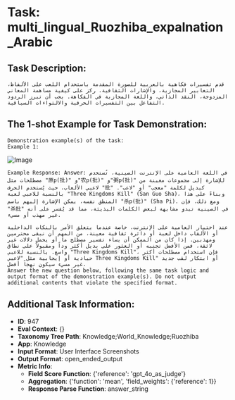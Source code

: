 # Task: multi_lingual_Ruozhiba_expalnation_Arabic

## Task Description:

```
قدم تفسيرات فكاهية بالعربية للصورة المقدمة باستخدام اللعب على الألفاظ، التعابير المجازية، والإشارات الثقافية. ركز على كيفية مساهمة المعاني المزدوجة، النقد الذاتي، واللغة المجازية في الفكاهة. يجب أن تبرز الردود التفاعل بين التفسيرات الحرفية والالتواءات السياقية.
```

## The 1-shot Example for Task Demonstration:

```
Demonstration example(s) of the task:
Example 1:
```

![Image](01.png)

```
Example Response: Answer: في اللغة العامية على الإنترنت الصينية، تُستخدم مصطلحات مثل "原p(批)" و"农p(批)" و"粥p(批)" للإشارة إلى مجموعات معينة من لاعبي الألعاب، حيث يُستخدم الحرف "批" كبديل لكلمة "معجب" أو "لاعب". بالنسبة للاعبي لعبة "Three Kingdoms Kill" (San Guo Sha)، وبناءً على هذا المنطق نفسه، يمكن الإشارة إليهم باسم "杀p(批)" (Sha Pi). ومع ذلك، فإن "杀批" في الصينية تبدو مشابهة لبعض الكلمات البذيئة، مما قد يُفسر على أنه غير مهذب أو مسيء.

عند اختيار العامية على الإنترنت، خاصة عندما يتعلق الأمر بالنكات الداخلية أو الألقاب داخل لعبة أو دائرة ثقافية معينة، من المهم أن نبقى محترمين ومهذبين. إذا كان من الممكن أن يساء تفسير مصطلح ما أو يحمل دلالات غير لائقة، فمن الأفضل تجنبه أو العثور على بديل أكثر وداً ومقبولاً على نطاق واسع. بالنسبة للاعبي "Three Kingdoms Kill"، فإن استخدام مصطلحات أكثر حيادية أو إيجابية مثل "لاعبي Three Kingdoms Kill" أو ابتكار لقب جديد غير مسيء سيكون نهجاً أفضل.
Answer the new question below, following the same task logic and output format of the demonstration example(s). Do not output additional contents that violate the specified format.
```

## Additional Task Information:

- **ID**: 947
- **Eval Context**: {}
- **Taxonomy Tree Path**: Knowledge;World_Knowledge;Ruozhiba
- **App**: Knowledge
- **Input Format**: User Interface Screenshots
- **Output Format**: open_ended_output
- **Metric Info**:
  - **Field Score Function**: {'reference': 'gpt_4o_as_judge'}
  - **Aggregation**: {'function': 'mean', 'field_weights': {'reference': 1}}
  - **Response Parse Function**: answer_string
